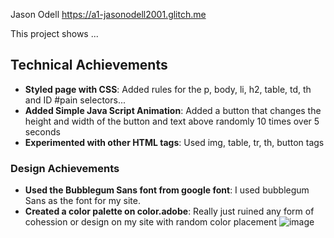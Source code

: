

Jason Odell
https://a1-jasonodell2001.glitch.me

This project shows ...

## Technical Achievements
- **Styled page with CSS**: Added rules for the p, body, li, h2, table, td, th and ID #pain selectors...
- **Added Simple Java Script Animation**: Added a button that changes the height and width of the button and text above randomly 10 times over 5 seconds
- **Experimented with other HTML tags**: Used img, table, tr, th, button tags 

### Design Achievements
- **Used the Bubblegum Sans font from google font**: I used bubblegum Sans as the font for my site.
- **Created a color palette on color.adobe**: Really just ruined any form of cohession or design on my site with random color placement ![image](https://user-images.githubusercontent.com/73271208/131231630-9ef8df77-09c5-492a-a5e5-d563e57c1ebf.png)

